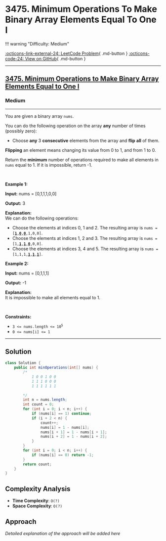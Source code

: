 # 3475. Minimum Operations To Make Binary Array Elements Equal To One I

!!! warning "Difficulty: Medium"

[:octicons-link-external-24: LeetCode Problem](https://leetcode.com/problems/minimum-operations-to-make-binary-array-elements-equal-to-one-i/){ .md-button }
[:octicons-code-24: View on GitHub](https://github.com/RAJ8664/Leetcode/tree/master/3475-minimum-operations-to-make-binary-array-elements-equal-to-one-i){ .md-button }

---

<h2><a href="https://leetcode.com/problems/minimum-operations-to-make-binary-array-elements-equal-to-one-i">3475. Minimum Operations to Make Binary Array Elements Equal to One I</a></h2><h3>Medium</h3><hr><p>You are given a <span data-keyword="binary-array">binary array</span> <code>nums</code>.</p>

<p>You can do the following operation on the array <strong>any</strong> number of times (possibly zero):</p>

<ul>
	<li>Choose <strong>any</strong> 3 <strong>consecutive</strong> elements from the array and <strong>flip</strong> <strong>all</strong> of them.</li>
</ul>

<p><strong>Flipping</strong> an element means changing its value from 0 to 1, and from 1 to 0.</p>

<p>Return the <strong>minimum</strong> number of operations required to make all elements in <code>nums</code> equal to 1. If it is impossible, return -1.</p>

<p>&nbsp;</p>
<p><strong class="example">Example 1:</strong></p>

<div class="example-block">
<p><strong>Input:</strong> <span class="example-io">nums = [0,1,1,1,0,0]</span></p>

<p><strong>Output:</strong> <span class="example-io">3</span></p>

<p><strong>Explanation:</strong><br />
We can do the following operations:</p>

<ul>
	<li>Choose the elements at indices 0, 1 and 2. The resulting array is <code>nums = [<u><strong>1</strong></u>,<u><strong>0</strong></u>,<u><strong>0</strong></u>,1,0,0]</code>.</li>
	<li>Choose the elements at indices 1, 2 and 3. The resulting array is <code>nums = [1,<u><strong>1</strong></u>,<u><strong>1</strong></u>,<strong><u>0</u></strong>,0,0]</code>.</li>
	<li>Choose the elements at indices 3, 4 and 5. The resulting array is <code>nums = [1,1,1,<strong><u>1</u></strong>,<u><strong>1</strong></u>,<u><strong>1</strong></u>]</code>.</li>
</ul>
</div>

<p><strong class="example">Example 2:</strong></p>

<div class="example-block">
<p><strong>Input:</strong> <span class="example-io">nums = [0,1,1,1]</span></p>

<p><strong>Output:</strong> <span class="example-io">-1</span></p>

<p><strong>Explanation:</strong><br />
It is impossible to make all elements equal to 1.</p>
</div>

<p>&nbsp;</p>
<p><strong>Constraints:</strong></p>

<ul>
	<li><code>3 &lt;= nums.length &lt;= 10<sup>5</sup></code></li>
	<li><code>0 &lt;= nums[i] &lt;= 1</code></li>
</ul>


---

## Solution

```java
class Solution {
    public int minOperations(int[] nums) {
        /*
            1 0 0 1 0 0
            1 1 1 0 0 0
            1 1 1 1 1 1
        
        */
        int n = nums.length;
        int count = 0;
        for (int i = 0; i < n; i++) {
            if (nums[i] == 1) continue;
            if (i + 2 < n) {
                count++;
                nums[i] = 1 - nums[i];
                nums[i + 1] = 1 - nums[i + 1];
                nums[i + 2] = 1 - nums[i + 2];
            }
        }
        for (int i = 0; i < n; i++) {
            if (nums[i] == 0) return -1;
        }
        return count;
    }
}
```

## Complexity Analysis

- **Time Complexity**: `O(?)`
- **Space Complexity**: `O(?)`

## Approach

*Detailed explanation of the approach will be added here*


